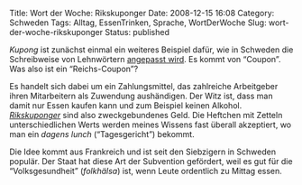 Title: Wort der Woche: Rikskuponger
Date: 2008-12-15 16:08
Category: Schweden
Tags: Alltag, EssenTrinken, Sprache, WortDerWoche
Slug: wort-der-woche-rikskuponger
Status: published

*Kupong* ist zunächst einmal ein weiteres Beispiel dafür, wie in
Schweden die Schreibweise von Lehnwörtern [angepasst
wird](http://www.fiket.de/2007/07/04/schreiben-wie-mans-spricht/). Es
kommt von “Coupon”. Was also ist ein “Reichs-Coupon”?

Es handelt sich dabei um ein Zahlungsmittel, das zahlreiche Arbeitgeber
ihren Mitarbeitern als Zuwendung aushändigen. Der Witz ist, dass man
damit nur Essen kaufen kann und zum Beispiel keinen Alkohol.
[*Rikskuponger*](http://www.ticketrikskuponger.se/) sind also
zweckgebundenes Geld. Die Heftchen mit Zetteln unterschiedlichen Werts
werden meines Wissens fast überall akzeptiert, wo man ein *dagens lunch*
(“Tagesgericht”) bekommt.

Die Idee kommt aus Frankreich und ist seit den Siebzigern in Schweden
populär. Der Staat hat diese Art der Subvention gefördert, weil es gut
für die “Volksgesundheit” (*folkhälsa*) ist, wenn Leute ordentlich zu
Mittag essen.

